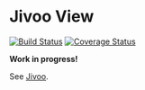 # Jivoo View

[![Build Status](https://travis-ci.org/jivoo/view.svg?branch=master)](https://travis-ci.org/jivoo/view) [![Coverage Status](https://coveralls.io/repos/jivoo/view/badge.svg?branch=master&service=github)](https://coveralls.io/github/jivoo/view?branch=master)

**Work in progress!**

See [Jivoo](https://github.com/jivoo/jivoo).
